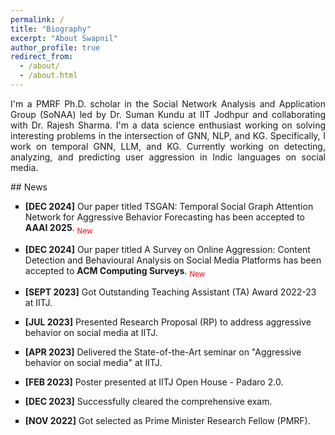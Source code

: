 ```yaml
---
permalink: /
title: "Biography"
excerpt: "About Swapnil"
author_profile: true
redirect_from: 
  - /about/
  - /about.html
---
```


<p align="justify">I'm a PMRF Ph.D. scholar in the Social Network Analysis and Application Group (SoNAA) led by <a style="text-decoration: none;" href="https://sumankundu.info/" target="_blank">Dr. Suman Kundu</a> at IIT Jodhpur and collaborating with <a style="text-decoration: none;" href="https://rajeshsharma.cs.ut.ee/" target="_blank">Dr. Rajesh Sharma</a>. I'm a data science enthusiast working on solving interesting problems in the intersection of GNN, NLP, and KG. Specifically, I work on temporal GNN, LLM, and KG. Currently working on detecting, analyzing, and predicting user aggression in Indic languages on social media.</p>


<div class="news-scroll" markdown="1">
## News
<ul style="list-style-type: square;">
<li>
<p><strong>[DEC 2024]</strong> Our paper titled TSGAN: Temporal Social Graph Attention Network for Aggressive Behavior
Forecasting has been accepted to <strong>AAAI 2025</strong>. <span style="color: red;"><sub>New</sub></span></p>
</li>
<li>
<p><strong>[DEC 2024]</strong> Our paper titled A Survey on Online Aggression: Content Detection and Behavioural Analysis on Social Media Platforms has been accepted to <strong>ACM Computing Surveys</strong>. <span style="color: red;"><sub>New</sub></span></p>
</li>
<li>
<p><strong>[SEPT 2023]</strong> Got Outstanding Teaching Assistant (TA) Award 2022-23 at IITJ. </p>
</li>
<li>
<p><strong>[JUL 2023]</strong> Presented Research Proposal (RP) to address aggressive behavior on social media at IITJ. </p>
</li>
<li>
<p><strong>[APR 2023]</strong> Delivered the State-of-the-Art seminar on "Aggressive behavior on social media" at IITJ. </p>
</li>
<li>
<p><strong>[FEB 2023]</strong> Poster presented at IITJ Open House - Padaro 2.0. </p>
</li>
<li>
<p><strong>[DEC 2023]</strong> Successfully cleared the comprehensive exam.</p>
</li>
<li>
<p><strong>[NOV 2022]</strong> Got selected as Prime Minister Research Fellow (PMRF). </p>
</li>
</ul>
</div>
